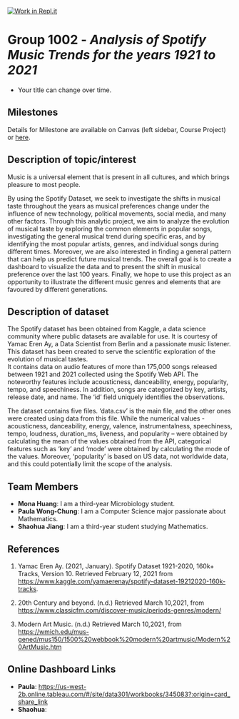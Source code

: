 [![Work in Repl.it](https://classroom.github.com/assets/work-in-replit-14baed9a392b3a25080506f3b7b6d57f295ec2978f6f33ec97e36a161684cbe9.svg)](https://classroom.github.com/online_ide?assignment_repo_id=361084&assignment_repo_type=GroupAssignmentRepo)
# Group 1002 - *Analysis of Spotify Music Trends for the years 1921 to 2021*

- Your title can change over time.

## Milestones

Details for Milestone are available on Canvas (left sidebar, Course Project) or [here](https://firas.moosvi.com/courses/data301/project/milestone01.html).

## Description of topic/interest 

Music is a universal element that is present in all cultures, and which brings pleasure to most people. 

By using the Spotify Dataset, we seek to investigate the shifts in musical taste throughout the years as musical preferences change under the influence of new technology, political movements, social media, and many other factors. Through this analytic project, we aim to analyze the evolution of musical taste by exploring the common elements in popular songs, investigating the general musical trend during specific eras, and by identifying the most popular artists, genres, and individual songs during different times. Moreover, we are also interested in finding a general pattern that can help us predict future musical trends. The overall goal is to create a dashboard to visualize the data and to present the shift in musical preference over the last 100 years. Finally, we hope to use this project as an opportunity to illustrate the different music genres and elements that are favoured by different generations.

## Description of dataset

The Spotify dataset has been obtained from Kaggle, a data science community where public datasets are available for use. It is courtesy of Yamac Eren Ay, a Data Scientist from Berlin and a passionate music listener. This dataset has been created to serve the scientific exploration of the evolution of musical tastes.  
It contains data on audio features of more than 175,000 songs released  between 1921 and 2021 collected using the Spotify Web API. The noteworthy features include acousticness, danceability, energy, popularity, tempo, and speechiness. In addition, songs are categorized by key, artists, release date, and name. The ‘id’ field uniquely identifies the observations.   

The dataset contains five files. ‘data.csv’ is the main file, and the other ones were created using data from this file. While the numerical values - acousticness, danceability, energy, valence, instrumentalness, speechiness, tempo, loudness, duration_ms, liveness, and popularity – were obtained by calculating the mean of the values obtained from the API, categorical features such as ‘key’ and ‘mode’ were obtained by calculating the mode of the values. Moreover, ‘popularity’ is based on US data, not worldwide data, and this could potentially limit the scope of the analysis.
 

## Team Members

- **Mona Huang**: I am a third-year Microbiology student.
- **Paula Wong-Chung**: I am a Computer Science major passionate about Mathematics.
- **Shaohua Jiang**: I am a third-year student studying Mathematics.

## References

1. Yamac Eren Ay. (2021, January). Spotify Dataset 1921-2020, 160k+ Tracks, Version 10.  Retrieved February 12, 2021 from https://www.kaggle.com/yamaerenay/spotify-dataset-19212020-160k-tracks.

2. 20th Century and beyond. (n.d.) Retrieved March 10,2021, from https://www.classicfm.com/discover-music/periods-genres/modern/

3. Modern Art Music. (n.d.)  Retrieved March 10,2021, from https://wmich.edu/mus-gened/mus150/1500%20webbook%20modern%20artmusic/Modern%20ArtMusic.htm

## Online Dashboard Links

- **Paula**: https://us-west-2b.online.tableau.com/#/site/data301/workbooks/345083?:origin=card_share_link
- **Shaohua**: 
